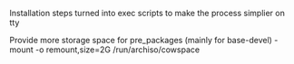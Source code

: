 Installation steps turned into exec scripts to make the process simplier on tty

Provide more storage space for pre_packages (mainly for base-devel)
-mount -o remount,size=2G /run/archiso/cowspace
